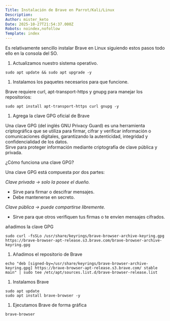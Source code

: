 ```yaml
---
Title: Instalación de Brave en Parrot/Kali/Linux
Description: 
Author: mister_keto
Date: 2025-10-27T21:54:37.000Z
Robots: noindex,nofollow
Template: index
---
```

<p>Es relativamente sencillo instalar Brave en Linux siguiendo estos pasos todo ello en la consola del SO. </p>

<ol>
<li>Actualizamos nuestro sistema operativo.
</li>
</ol>

<div class="highlight js-code-highlight">
<pre class="highlight plaintext"><code>sudo apt update &amp;&amp; sudo apt upgrade -y
</code></pre>

</div>



<ol>
<li>Instalamos los paquetes necesarios para que funcione.</li>
</ol>

<p>Brave requiere curl, apt-transport-https y gnupg para manejar los repositorios:<br>
</p>

<div class="highlight js-code-highlight">
<pre class="highlight plaintext"><code>sudo apt install apt-transport-https curl gnupg -y
</code></pre>

</div>



<ol>
<li>Agrega la clave GPG oficial de Brave</li>
</ol>

<p>Una clave GPG (del inglés GNU Privacy Guard) es una herramienta criptográfica que se utiliza para firmar, cifrar y verificar información o comunicaciones digitales, garantizando la autenticidad, integridad y confidencialidad de los datos.<br>
Sirve para proteger información mediante criptografía de clave pública y privada.</p>

<p>¿Cómo funciona una clave GPG?</p>

<p>Una clave GPG está compuesta por dos partes:</p>

<p><em>Clave privada → solo la posee el dueño.</em></p>

<ul>
<li>Sirve para firmar o descifrar mensajes.</li>
<li>Debe mantenerse en secreto.</li>
</ul>

<p><em>Clave pública → puede compartirse libremente.</em></p>

<ul>
<li>Sirve para que otros verifiquen tus firmas o te envíen mensajes cifrados.</li>
</ul>

<p>añadimos la clave GPG<br>
</p>

<div class="highlight js-code-highlight">
<pre class="highlight plaintext"><code>sudo curl -fsSLo /usr/share/keyrings/brave-browser-archive-keyring.gpg https://brave-browser-apt-release.s3.brave.com/brave-browser-archive-keyring.gpg
</code></pre>

</div>



<ol>
<li>Añadimos el repositorio de Brave
</li>
</ol>

<div class="highlight js-code-highlight">
<pre class="highlight plaintext"><code>echo "deb [signed-by=/usr/share/keyrings/brave-browser-archive-keyring.gpg] https://brave-browser-apt-release.s3.brave.com/ stable main" | sudo tee /etc/apt/sources.list.d/brave-browser-release.list
</code></pre>

</div>



<ol>
<li>Instalamos Brave
</li>
</ol>

<div class="highlight js-code-highlight">
<pre class="highlight plaintext"><code>sudo apt update
sudo apt install brave-browser -y
</code></pre>

</div>



<ol>
<li>Ejecutamos Brave de forma gráfica
</li>
</ol>

<div class="highlight js-code-highlight">
<pre class="highlight plaintext"><code>brave-browser
</code></pre>

</div>



